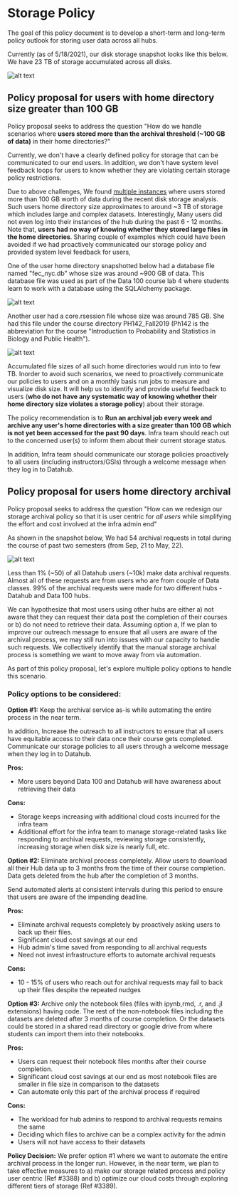 # Storage Policy

The goal of this policy document is to develop a short-term and long-term policy outlook for storing user data across all hubs.

Currently (as of 5/18/2021), our disk storage snapshot looks like this below. We have 23 TB of storage accumulated across all disks. 

![alt text](storage_snapshot.PNG "Snapshot of storage across all disks")

## Policy proposal for users with home directory size greater than 100 GB

Policy proposal seeks to address the question "How do we handle scenarios where **users stored more than the archival threshold (~100 GB of data)** in their home directories?"

Currently, we don't have a clearly defined policy for storage that can be communicated to our end users. In addition, we don't have system level feedback loops for users to know whether they are violating certain storage policy restrictions.

Due to above challenges, We found [multiple instances](https://docs.google.com/document/d/1KsMmRq4rf40kEazQYwEgFpaz__N7-yauG9nvN-3C3lw/edit?usp=sharing) where users stored more than 100 GB worth of data during the recent disk storage analysis. Such users home directory size approximates to around ~3 TB of storage which includes large and complex datasets. Interestingly, Many users did not even log into their instances of the hub during the past 6 - 12 months. Note that, **users had no way of knowing whether they stored large files in the home directories**. Sharing couple of examples which could have been avoided if we had proactively communicated our storage policy and provided system level feedback for users,

One of the user home directory snapshotted below had a database file named "fec_nyc.db" whose size was around ~900 GB of data. This database file was used as part of the Data 100 course lab 4 where students learn to work with a database using the SQLAlchemy package. 

![alt text](user2_snapshot.png "Single database file whose size is 900 GB")

Another user had a core.rsession file whose size was around 785 GB. She had this file under the course directory PH142_Fall2019 (Ph142 is the abbreviation for the course "Introduction to Probability and Statistics in Biology and Public Health").

![alt text](user1_snapshot.png "Single Rsession file whose size is 785 GB")

Accumulated file sizes of all such home directories would run into to few TB. Inorder to avoid such scenarios, we need to proactively communicate our policies to users and on a monthly basis run jobs to measure and visualize disk size. It will help us to identify and provide useful feedback to users (**who do not have any systematic way of knowing whether their home directory size violates a storage policy**) about their storage.

The policy recommendation is to **Run an archival job every week and archive any user's home directories with a size greater than 100 GB which is not yet been accessed for the past 90 days**. Infra team should reach out to the concerned user(s) to inform them about their current storage status.

In addition, Infra team should communicate our storage policies proactively to all users (including instructors/GSIs) through a welcome message when they log in to Datahub.

## Policy proposal for users home directory archival

Policy proposal seeks to address the question "How can we redesign our storage archival policy so that it is user centric for *all users* while  simplifying the effort and cost involved at the infra admin end"

As shown in the snapshot below, We had 54 archival requests in total during the course of past two semesters (from Sep, 21 to May, 22). 

![alt text](archival_request.PNG "Archival requests during Fall 2021 and Spring 2022")

Less than 1% (~50) of all Datahub users (~10k) make data archival requests. Almost all of these requests are from users who are from couple of Data classes. 99% of the archival requests were made for two different hubs - Datahub and Data 100 hubs. 

We can hypothesize that most users using other hubs are either a) not aware that they can request their data post the completion of their courses or b) do not need to retrieve their data. Assuming option a, If we plan to improve our outreach message to ensure that all users are aware of the archival process, we may still run into issues with our capacity to handle such requests. We collectively identify that the manual storage archival process is something we want to move away from via automation.

As part of this policy proposal, let's explore multiple policy options to handle this scenario.

### Policy options to be considered:

**Option #1:**
Keep the archival service as-is while automating the entire process in the near term. 

In addition, Increase the outreach to all instructors to ensure that all users have equitable access to their data once their course gets completed. Communicate our storage policies to all users through a welcome message when they log in to Datahub.

**Pros:** 
- More users beyond Data 100 and Datahub will have awareness about retrieving their data

**Cons:**
- Storage keeps increasing with additional cloud costs incurred for the infra team
- Additional effort for the infra team to manage storage-related tasks like responding to archival requests, reviewing storage consistently, increasing storage when disk size is nearly full, etc.

**Option #2:** 
Eliminate archival process completely. Allow users to download all their Hub data up to 3 months from the time of their course completion. Data gets deleted from the hub after the completion of 3 months.

Send automated alerts at consistent intervals during this period to ensure that users are aware of the impending deadline.

**Pros:** 
- Eliminate archival requests completely by proactively asking users to back up their files.
- Significant cloud cost savings at our end
- Hub admin's time saved from responding to all archival requests
- Need not invest infrastructure efforts to automate archival requests

**Cons:**
- 10 - 15% of users who reach out for archival requests may fail to back up their files despite the repeated nudges

**Option #3:**
Archive only the notebook files (files with ipynb,rmd, .r, and .jl extensions) having code. The rest of the non-notebook files including the datasets are deleted after 3 months of course completion. Or the datasets could be stored in a shared read directory or google drive from where students can import them into their notebooks. 

**Pros:**
- Users can request their notebook files months after their course completion.
- Significant cloud cost savings at our end as most notebook files are smaller in file size in comparison to the datasets
- Can automate only this part of the archival process if required

**Cons:**
- The workload for hub admins to respond to archival requests remains the same
- Deciding which files to archive can be a complex activity for the admin
- Users will not have access to their datasets

**Policy Decision:**
We prefer option #1 where we want to automate the entire archival process in the longer run. However, in the near term, we plan to take effective measures to a) make our storage related process and policy user centric (Ref #3388) and b) optimize our cloud costs through exploring different tiers of storage (Ref #3389).